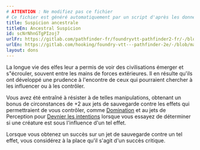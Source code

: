 ```yaml
---
# ATTENTION : Ne modifiez pas ce fichier
# Ce fichier est généré automatiquement par un script d'après les données du module Foundry VTT officiel et de sa traduction
title: Suspicion ancestrale
titleEn: Ancestral Suspicion
id: scNrNhnGTgPIzoj7
urlFr: https://gitlab.com/pathfinder-fr/foundryvtt-pathfinder2-fr/-/blob/master/data/feats/scNrNhnGTgPIzoj7.htm
urlEn: https://gitlab.com/hooking/foundry-vtt---pathfinder-2e/-/blob/master/packs/data/feats.db/ancestral-suspicion.json
layout: dons
---
```

La longue vie des elfes leur a permis de voir des civilisations émerger et s"écrouler, souvent entre les mains de forces extérieures. Il en résulte qu'ils ont développé une prudence à l'encontre de ceux qui pourraient chercher à les influencer ou à les contrôler.

Vous avez été entraîné à résister à de telles manipulations, obtenant un bonus de circonstances de +2 aux jets de sauvegarde contre les effets qui permettraient de vous contrôler, comme [Domination](../sorts/domination.html) et au jets de Perception pour [Devnier les intentions](../actions/deviner-les-intentions.html) lorsque vous essayez de déterminer si une créature est sous l'influence d'un tel effet.

Lorsque vous obtenez un succès sur un jet de sauvegarde contre un tel effet, vous considérez à la place qu'il s'agit d'un succès critique.
